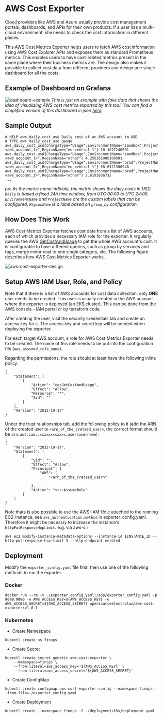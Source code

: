 # AWS Cost Exporter

Cloud providers like AWS and Azure usually provide cost management portals, dashboards, and APIs for their own products. If a user has a multi-cloud environment, she needs to check the cost information in different places.

This AWS Cost Metrics Exporter helps users to fetch AWS cost information using AWS Cost Explorer APIs and exposes them as standard Prometheus metrics. This enables users to have cost-related metrics present in the same place where their business metrics are. The design also makes it possible to collect cost data from different providers and design one single dashboard for all the costs.

## Example of Dashboard on Grafana

![dashboard-example](doc/images/aws-cost-overview-dashboard-example.png)
_This is just an example with fake data that shows the idea of visualizing AWS cost metrics exported by this tool. You can find a simplified version of this dashboard in json [here](doc/aws-cost-overview-dashboard-example.json)._

## Sample Output

```
# HELP aws_daily_cost_usd Daily cost of an AWS account in USD
# TYPE aws_daily_cost_usd gauge
aws_daily_cost_usd{ChargeType="Usage",EnvironmentName="sandbox",ProjectName="myproject",Publisher="<aws_account_1>",RegionName="eu-central-1"} 10.1827240691
aws_daily_cost_usd{ChargeType="Usage",EnvironmentName="sandbox",ProjectName="myproject",Publisher="<aws_account_1>",RegionName="other"} 4.258201088100001
aws_daily_cost_usd{ChargeType="Usage",EnvironmentName="prod",ProjectName="myproject",Publisher="<aws_account_2>",RegionName="eu-central-1"} 68.6121380948
aws_daily_cost_usd{ChargeType="Usage",EnvironmentName="prod",ProjectName="myproject",Publisher="<aws_account_2>",RegionName="other"} 2.6191806712
...
```

_ps: As the metric name indicate, the metric shows the daily costs in USD. `Daily` is based a fixed 24h time window, from UTC 00:00 to UTC 24:00. `EnvironmentName` and `ProjectName` are the custom labels that can be configured. `RegionName` is a label based on `group_by` configuration._

## How Does This Work

AWS Cost Metrics Exporter fetches cost data from a list of AWS accounts, each of which provides a necessary IAM role for the exporter. It regularly queries the AWS [GetCostAndUsage](https://docs.aws.amazon.com/aws-cost-management/latest/APIReference/API_GetCostAndUsage.html) to get the whole AWS account's cost. It is configurable to have different queries, such as group by services and tags, merge minor cost to one single category, etc. The following figure describes how AWS Cost Metrics Exporter works.

![aws-cost-exporter-design](doc/images/aws-cost-exporter-design.png)

## Setup AWS IAM User, Role, and Policy

Note that if there is a list of AWS accounts for cost data collection, only **ONE** user needs to be created. This user is usually created in the AWS account where the exporter is deployed (an EKS cluster). This can be done from the AWS console - IAM portal or by terraform code.

After creating the user, visit the security credentials tab and create an access key for it. The access key and secret key will be needed when deploying the exporter.

For each target AWS account, a role for AWS Cost Metrics Exporter needs to be created. The name of this role needs to be put into the configuration file (`aws_assumed_role_name`).

Regarding the permissions, the role should at least have the following inline policy.

```
{
    "Statement": [
        {
            "Action": "ce:GetCostAndUsage",
            "Effect": "Allow",
            "Resource": "*",
            "Sid": ""
        }
    ],
    "Version": "2012-10-17"
}
```

Under the trust relationships tab, add the following policy to it (add the ARN of the created user to `<arn_of_the_cretaed_user>`, the correct format should be `arn:aws:iam::xxxxxxxxxxxx:user/username`):

```
{
    "Version": "2012-10-17",
    "Statement": [
        {
            "Sid": "",
            "Effect": "Allow",
            "Principal": {
                "AWS": [
                    "<arn_of_the_cretaed_user>"
                ]
            },
            "Action": "sts:AssumeRole"
        }
    ]
}
```

Note thats is also possible to use the AWS-IAM-Role attached to the running EC2-Instance, see `aws_authentication.method` in exporter_config.yaml. Therefore it might be necessry to increase the instance's `httpPutResponseHopLimit`. e.g. via aws-cli

`aws ec2 modify-instance-metadata-options --instance-id $INSTANCE_ID --http-put-response-hop-limit 3 --http-endpoint enabled`

## Deployment

Modify the `exporter_config.yaml` file first, then use one of the following methods to run the exporter.

### Docker

```
docker run --rm -v ./exporter_config.yaml:/app/exporter_config.yaml -p 9090:9090 -e AWS_ACCESS_KEY=${AWS_ACCESS_KEY} -e AWS_ACCESS_SECRET=${AWS_ACCESS_SECRET} opensourceelectrolux/aws-cost-exporter:v1.0.1
```

### Kubernetes

- Create Namespace

```
kubectl create ns finops
```

- Create Secret

```
kubectl create secret generic aws-cost-exporter \
    --namespace=finops \
    --from-literal=aws_access_key='${AWS_ACCESS_KEY}' \
    --from-literal=aws_access_secret='${AWS_ACCESS_SECRET}'
```

- Create ConfigMap

```
kubectl create configmap aws-cost-exporter-config --namespace finops --from-file=./exporter_config.yaml
```

- Create Deployment

```
kubectl create --namespace finops -f ./deployment/k8s/deployment.yaml
```
